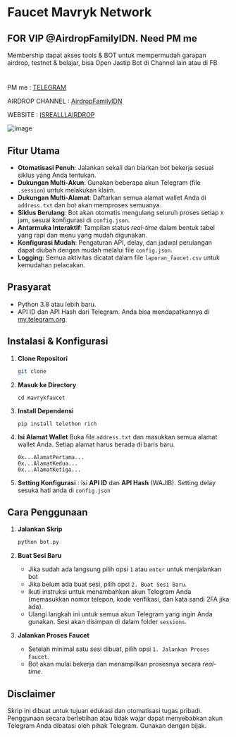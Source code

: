 # Faucet Mavryk Network

## FOR VIP @AirdropFamilyIDN. Need PM me
Membership dapat akses tools & BOT untuk mempermudah garapan airdrop, testnet & belajar, bisa Open Jastip Bot di Channel lain atau di FB
#
PM me : [TELEGRAM](https://t.me/Isrealll1)

AIRDROP CHANNEL : [AirdropFamilyIDN](https://t.me/AirdropFamilyIDN)

WEBSITE : [ISREALLLAIRDROP](https://isrealllairdrop.tech/)



![image](https://github.com/user-attachments/assets/2806a193-0d4b-4568-b910-d4906e9e0fb0)


## Fitur Utama

-   **Otomatisasi Penuh**: Jalankan sekali dan biarkan bot bekerja sesuai siklus yang Anda tentukan.
-   **Dukungan Multi-Akun**: Gunakan beberapa akun Telegram (file `.session`) untuk melakukan klaim.
-   **Dukungan Multi-Alamat**: Daftarkan semua alamat wallet Anda di `address.txt` dan bot akan memproses semuanya.
-   **Siklus Berulang**: Bot akan otomatis mengulang seluruh proses setiap `X` jam, sesuai konfigurasi di `config.json`.
-   **Antarmuka Interaktif**: Tampilan status *real-time* dalam bentuk tabel yang rapi dan menu yang mudah digunakan.
-   **Konfigurasi Mudah**: Pengaturan API, delay, dan jadwal perulangan dapat diubah dengan mudah melalui file `config.json`.
-   **Logging**: Semua aktivitas dicatat dalam file `laporan_faucet.csv` untuk kemudahan pelacakan.



## Prasyarat

-   Python 3.8 atau lebih baru.
-   API ID dan API Hash dari Telegram. Anda bisa mendapatkannya di [my.telegram.org](https://my.telegram.org).



## Instalasi & Konfigurasi

1.  **Clone Repositori**
    ```bash
    git clone 
    ```
2.  **Masuk ke Directory**
    ```
    cd mavrykfaucet
    ```
2.  **Install Dependensi**
    ```
    pip install telethon rich 
    ```

3.  **Isi Alamat Wallet**
    Buka file `address.txt` dan masukkan semua alamat wallet Anda. Setiap alamat harus berada di baris baru.
    ```
    0x...AlamatPertama...
    0x...AlamatKedua...
    0x...AlamatKetiga...
    ```

4.  **Setting Konfigurasi** :
    Isi **API ID** dan **API Hash** (WAJIB). Setting delay sesuka hati anda di `config.json`



## Cara Penggunaan

1.  **Jalankan Skrip**
    ```bash
    python bot.py
    ```

2.  **Buat Sesi Baru**
    -   Jika sudah ada langsung pilih opsi `1` atau `enter` untuk menjalankan bot
    -   Jika belum ada buat sesi, pilih opsi `2. Buat Sesi Baru`.
    -   Ikuti instruksi untuk menambahkan akun Telegram Anda (memasukkan nomor telepon, kode verifikasi, dan kata sandi 2FA jika ada).
    -   Ulangi langkah ini untuk semua akun Telegram yang ingin Anda gunakan. Sesi akan disimpan di dalam folder `sessions`.

4.  **Jalankan Proses Faucet**
    -   Setelah minimal satu sesi dibuat, pilih opsi `1. Jalankan Proses Faucet`.
    -   Bot akan mulai bekerja dan menampilkan prosesnya secara *real-time*.



## Disclaimer

Skrip ini dibuat untuk tujuan edukasi dan otomatisasi tugas pribadi. Penggunaan secara berlebihan atau tidak wajar dapat menyebabkan akun Telegram Anda dibatasi oleh pihak Telegram. Gunakan dengan bijak.
